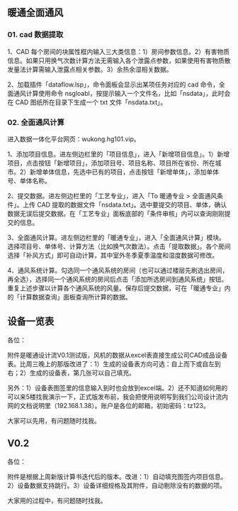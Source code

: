 ## 暖通全面通风

### 01. cad 数据提取

1、CAD 每个房间的块属性框内输入三大类信息：1）房间参数信息。2）有害物质信息。如果只用换气次数计算方法无需输入各个泄露点参数，如果使用有害物质散发量法计算需输入泄露点相关参数。3）余热余湿相关数据。

2、加载插件「dataflow.lsp」，命令面板会显示出某项任务对应的 cad 命令，全面通风计算使用命令 nsgloabl，按提示输入一个文件名，比如「nsdata」，此时会在 CAD 图纸所在目录下生成一个 txt 文件「nsdata.txt」。

### 02. 全面通风计算

进入数据一体化平台网页：wukong.hg101.vip。

1、添加项目信息。进左侧边栏里的「项目信息」，进入「新增项目信息」。1）新增项目，点击按钮「新增项目」，添加项目号、项目名称、项目所在省份、所在城市。2）新增单体信息，先选中已有的项目，点击按钮「新增单体」，添加单体号、单体名称。

2、提交数据。进左侧边栏里的「工艺专业」，进入「To 暖通专业 > 全面通风条件」。上传 CAD 提取的数据文件「nsdata.txt」。选中要提交的项目、单体，确认数据无误后提交数据。在「工艺专业」面板底部的「条件审核」内可以查询刚刚提交的信息。

3、全面通风计算。进左侧边栏里的「暖通专业」，进入「全面通风计算」模块。选择项目号、单体号、计算方法（比如换气次数法）。点击「提取数据」。各个房间选择「补风方式」即可自动计算，其中室外冬季夏季温度和湿度数据可修改。

4、通风系统计算。勾选同一个通风系统的房间（也可以通过楼层先刷选出房间，再全选），选择同一个通风系统的房间后点击「添加所选房间到通风系统」按钮。重复上述步骤以计算各个通风系统的风量。保存后提交数据，可在「暖通专业」内的「计算数据查询」面板查询所计算的数据。

## 设备一览表

各位：

附件是暖通设计流V0.1测试版，风机的数据从excel表直接生成公司CAD成品设备表。比周三晚上的那版改进了：1）生成的设备表方向可选：自上而下或自左到右；2）生成的设备表，第几张可以自己填充。

另外：1）设备表图签里的信息输入到时也会放到excel端。2）还不知道如何用的可以来5楼找我演示一下，正式版发布前，我会把使用说明写到我们公司设计流内网的文档说明里（192.168.1.38）。账户是各位的邮箱，初始密码：tz123。

大家可以先用，有问题随时找我。

## V0.2 

各位：

附件是根据上周新版计算书迭代后的版本。改进：1）自动填充图签内项目信息。2）设备数据支持跳行。3）设备详细规格及其附件，自动剔除没有的数据的项。

大家用的过程中，有问题随时找我。